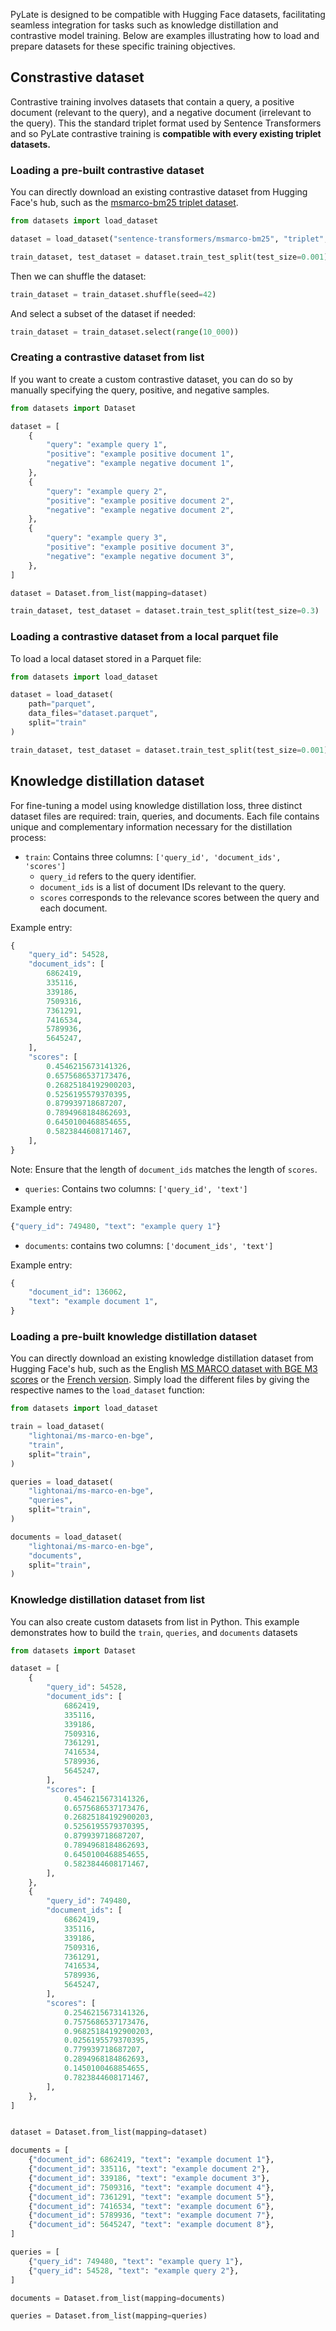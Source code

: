 PyLate is designed to be compatible with Hugging Face datasets, facilitating seamless integration for tasks such as knowledge distillation and contrastive model training. Below are examples illustrating how to load and prepare datasets for these specific training objectives.


## Constrastive dataset

Contrastive training involves datasets that contain a query, a positive document (relevant to the query), and a negative document (irrelevant to the query). This the standard triplet format used by Sentence Transformers and so PyLate contrastive training is **compatible with every existing triplet datasets.**

### Loading a pre-built contrastive dataset

You can directly download an existing contrastive dataset from Hugging Face's hub, such as the [msmarco-bm25 triplet dataset](https://huggingface.co/datasets/sentence-transformers/msmarco-bm25).

```python
from datasets import load_dataset

dataset = load_dataset("sentence-transformers/msmarco-bm25", "triplet", split="train")

train_dataset, test_dataset = dataset.train_test_split(test_size=0.001)
```

Then we can shuffle the dataset:

```python
train_dataset = train_dataset.shuffle(seed=42)
```

And select a subset of the dataset if needed:

```python
train_dataset = train_dataset.select(range(10_000))
```

### Creating a contrastive dataset from list

If you want to create a custom contrastive dataset, you can do so by manually specifying the query, positive, and negative samples.

```python
from datasets import Dataset

dataset = [
    {
        "query": "example query 1",
        "positive": "example positive document 1",
        "negative": "example negative document 1",
    },
    {
        "query": "example query 2",
        "positive": "example positive document 2",
        "negative": "example negative document 2",
    },
    {
        "query": "example query 3",
        "positive": "example positive document 3",
        "negative": "example negative document 3",
    },
]

dataset = Dataset.from_list(mapping=dataset)

train_dataset, test_dataset = dataset.train_test_split(test_size=0.3)
```

### Loading a contrastive dataset from a local parquet file

To load a local dataset stored in a Parquet file:

```python
from datasets import load_dataset

dataset = load_dataset(
    path="parquet", 
    data_files="dataset.parquet", 
    split="train"
)

train_dataset, test_dataset = dataset.train_test_split(test_size=0.001)
```



## Knowledge distillation dataset

For fine-tuning a model using knowledge distillation loss, three distinct dataset files are required: train, queries, and documents. Each file contains unique and complementary information necessary for the distillation process:


- `train`: Contains three columns: `['query_id', 'document_ids', 'scores']`
    - `query_id` refers to the query identifier.
    - `document_ids` is a list of document IDs relevant to the query.
    - `scores` corresponds to the relevance scores between the query and each document.

Example entry:

```python
{
    "query_id": 54528,
    "document_ids": [
        6862419,
        335116,
        339186,
        7509316,
        7361291,
        7416534,
        5789936,
        5645247,
    ],
    "scores": [
        0.4546215673141326,
        0.6575686537173476,
        0.26825184192900203,
        0.5256195579370395,
        0.879939718687207,
        0.7894968184862693,
        0.6450100468854655,
        0.5823844608171467,
    ],
}
```

Note: Ensure that the length of `document_ids` matches the length of `scores`.

- `queries`: Contains two columns: `['query_id', 'text']`

Example entry:

```python
{"query_id": 749480, "text": "example query 1"}
```

- `documents`: contains two columns: `['document_ids', 'text']`

Example entry:

```python
{
    "document_id": 136062,
    "text": "example document 1",
}
```
### Loading a pre-built knowledge distillation dataset
You can directly download an existing knowledge distillation dataset from Hugging Face's hub, such as the English [MS MARCO dataset with BGE M3 scores](https://huggingface.co/datasets/lightonai/ms-marco-en-bge) or the [French version](https://huggingface.co/datasets/lightonai/ms-marco-fr-bge).
Simply load the different files by giving the respective names to the ```load_dataset``` function:

```python
from datasets import load_dataset

train = load_dataset(
    "lightonai/ms-marco-en-bge",
    "train",
    split="train",
)

queries = load_dataset(
    "lightonai/ms-marco-en-bge",
    "queries",
    split="train",
)

documents = load_dataset(
    "lightonai/ms-marco-en-bge",
    "documents",
    split="train",
)
```
### Knowledge distillation dataset from list

You can also create custom datasets from list in Python. This example demonstrates how to build the `train`, `queries`, and `documents` datasets

```python
from datasets import Dataset

dataset = [
    {
        "query_id": 54528,
        "document_ids": [
            6862419,
            335116,
            339186,
            7509316,
            7361291,
            7416534,
            5789936,
            5645247,
        ],
        "scores": [
            0.4546215673141326,
            0.6575686537173476,
            0.26825184192900203,
            0.5256195579370395,
            0.879939718687207,
            0.7894968184862693,
            0.6450100468854655,
            0.5823844608171467,
        ],
    },
    {
        "query_id": 749480,
        "document_ids": [
            6862419,
            335116,
            339186,
            7509316,
            7361291,
            7416534,
            5789936,
            5645247,
        ],
        "scores": [
            0.2546215673141326,
            0.7575686537173476,
            0.96825184192900203,
            0.0256195579370395,
            0.779939718687207,
            0.2894968184862693,
            0.1450100468854655,
            0.7823844608171467,
        ],
    },
]


dataset = Dataset.from_list(mapping=dataset)

documents = [
    {"document_id": 6862419, "text": "example document 1"},
    {"document_id": 335116, "text": "example document 2"},
    {"document_id": 339186, "text": "example document 3"},
    {"document_id": 7509316, "text": "example document 4"},
    {"document_id": 7361291, "text": "example document 5"},
    {"document_id": 7416534, "text": "example document 6"},
    {"document_id": 5789936, "text": "example document 7"},
    {"document_id": 5645247, "text": "example document 8"},
]

queries = [
    {"query_id": 749480, "text": "example query 1"},
    {"query_id": 54528, "text": "example query 2"},
]

documents = Dataset.from_list(mapping=documents)

queries = Dataset.from_list(mapping=queries)
```

